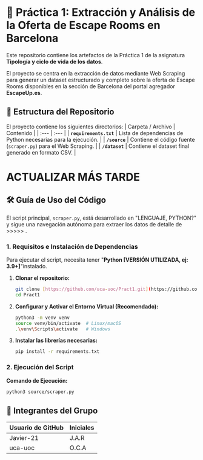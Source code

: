 # 💾 Práctica 1: Extracción y Análisis de la Oferta de Escape Rooms en Barcelona

Este repositorio contiene los artefactos de la Práctica 1 de la asignatura **Tipología y ciclo de vida de los datos**.

El proyecto se centra en la extracción de datos mediante Web Scraping para generar un dataset estructurado y completo sobre la oferta de Escape Rooms disponibles en la sección de Barcelona del portal agregador **EscapeUp.es**.

## 📁 Estructura del Repositorio
El proyecto contiene los siguientes directorios:
| Carpeta / Archivo | Contenido |
| :--- | :--- |
| **`requirements.txt`** | Lista de dependencias de Python necesarias para la ejecución. |
| **`/source`** | Contiene el código fuente (`scraper.py`) para el Web Scraping. |
| **`/dataset`** | Contiene el dataset final generado en formato CSV. |

# ACTUALIZAR MÁS TARDE
## 🛠️ Guía de Uso del Código

El script principal, `scraper.py`, está desarrollado en "LENGUAJE, PYTHON?" y sigue una navegación autónoma para extraer los datos de detalle de >>>>> .

### 1. Requisitos e Instalación de Dependencias

Para ejecutar el script, necesita tener "**Python [VERSIÓN UTILIZADA, ej: 3.9+]**"instalado.

1.  **Clonar el repositorio:**
    ```bash
    git clone [https://github.com/uca-uoc/Pract1.git](https://github.com/uca-uoc/Pract1.git)
    cd Pract1
    ```
2.  **Configurar y Activar el Entorno Virtual (Recomendado):**
    ```bash
    python3 -m venv venv
    source venv/bin/activate  # Linux/macOS
    .\venv\Scripts\activate   # Windows
    ```
3.  **Instalar las librerías necesarias:**
    ```bash
    pip install -r requirements.txt
    ```

### 2. Ejecución del Script

**Comando de Ejecución:**

```bash
python3 source/scraper.py
```

## 👥 Integrantes del Grupo

Usuario de GitHub | Iniciales |
:--- | :--- |
Javier-21 | J.A.R |
uca-uoc | O.C.A |
